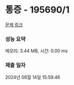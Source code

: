 # 통증 - 195690/1 

[문제 링크](https://level.goorm.io/exam/195690/%ED%86%B5%EC%A6%9D/quiz/1) 

### 성능 요약

메모리: 3.44 MB, 시간: 0.00 ms

### 제출 일자

2024년 06월 14일 15:59:46

